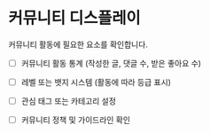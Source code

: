 # 커뮤니티 디스플레이

커뮤니티 활동에 필요한 요소를 확인합니다.

-[ ] 커뮤니티 활동 통계 (작성한 글, 댓글 수, 받은 좋아요 수)

-[ ] 레벨 또는 뱃지 시스템 (활동에 따라 등급 표시)

-[ ] 관심 태그 또는 카테고리 설정

-[ ] 커뮤니티 정책 및 가이드라인 확인
